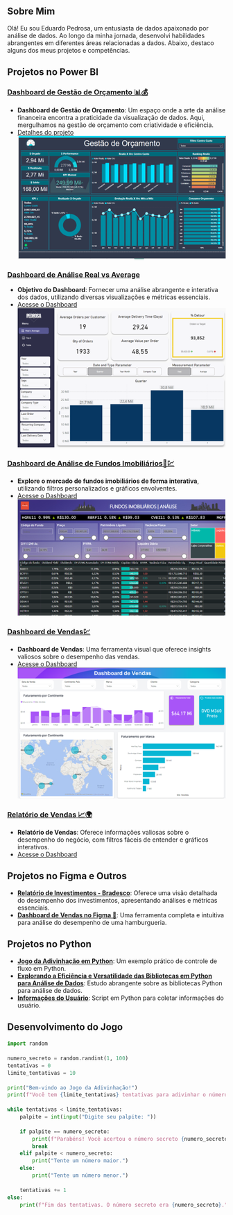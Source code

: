 ## Sobre Mim
Olá! Eu sou Eduardo Pedrosa, um entusiasta de dados apaixonado por análise de dados. Ao longo da minha jornada, desenvolvi habilidades abrangentes em diferentes áreas relacionadas a dados. Abaixo, destaco alguns dos meus projetos e competências.

## Projetos no Power BI

### [**Dashboard de Gestão de Orçamento 📊💰**](https://github.com/Eduardoppereira/PBI_ORCAMENTO/tree/main)
- **Dashboard de Gestão de Orçamento**: Um espaço onde a arte da análise financeira encontra a praticidade da visualização de dados. Aqui, mergulhamos na gestão de orçamento com criatividade e eficiência.
- [Detalhes do projeto](https://github.com/Eduardoppereira/PBI_ORCAMENTO/tree/main?tab=readme-ov-file#dashboard-de-gest%C3%A3o-de-or%C3%A7amento-)
![Dashboard de Gestão de Orçamento](https://github.com/Eduardoppereira/PBI_ORCAMENTO/blob/main/Captura%20de%20tela%202023-12-18%20160756.png)

### [**Dashboard de Análise Real vs Average**](https://github.com/Eduardoppereira/RealvsAverage_PowerBi)
- **Objetivo do Dashboard**: Fornecer uma análise abrangente e interativa dos dados, utilizando diversas visualizações e métricas essenciais.
- [Acesse o Dashboard](https://github.com/Eduardoppereira/RealvsAverage_PowerBi/tree/main?tab=readme-ov-file#dashboard-de-an%C3%A1lise-real-vs-average)
![Dashboard de Análise Real vs Average](https://github.com/Eduardoppereira/RealvsAverage_PowerBi/blob/main/Slide1_.png)

### [**Dashboard de Análise de Fundos Imobiliários🏢💹**](https://github.com/Eduardoppereira/PBI_FII)
- **Explore o mercado de fundos imobiliários de forma interativa**, utilizando filtros personalizados e gráficos envolventes.
- [Acesse o Dashboard](https://github.com/Eduardoppereira/PBI_FII?tab=readme-ov-file#dashboard-de-an%C3%A1lise-de-fundos-imobili%C3%A1rios-)
![Dashboard de Análise de Fundos Imobiliários](https://github.com/Eduardoppereira/PBI_FII/blob/main/FII11.png)

### [**Dashboard de Vendas💹**](https://github.com/Eduardoppereira/PBI_VENDAS)
- **Dashboard de Vendas**: Uma ferramenta visual que oferece insights valiosos sobre o desempenho das vendas.
- [Acesse o Dashboard](https://github.com/Eduardoppereira/PBI_VENDAS)
![Dashboard de Vendas](https://github.com/Eduardoppereira/PBI_VENDAS/blob/main/Slide1.PNG)

### [**Relatório de Vendas 📈🌍**](https://github.com/Eduardoppereira/PBI_VENDAS_2)
- **Relatório de Vendas**: Oferece informações valiosas sobre o desempenho do negócio, com filtros fáceis de entender e gráficos interativos.
- [Acesse o Dashboard](https://github.com/Eduardoppereira/PBI_VENDAS_2)

## Projetos no Figma e Outros
- [**Relatório de Investimentos - Bradesco**](https://github.com/Eduardoppereira/investimento_bradesco/tree/main): Oferece uma visão detalhada do desempenho dos investimentos, apresentando análises e métricas essenciais.
- [**Dashboard de Vendas no Figma 🚀**](https://github.com/Eduardoppereira/texas_in_burgues): Uma ferramenta completa e intuitiva para análise do desempenho de uma hamburgueria.

## Projetos no Python
- [**Jogo da Adivinhação em Python**](https://github.com/Eduardoppereira/while_break_python): Um exemplo prático de controle de fluxo em Python.
- [**Explorando a Eficiência e Versatilidade das Bibliotecas em Python para Análise de Dados**](https://github.com/Eduardoppereira/PYTHON_DATA_SCIENCE/tree/main): Estudo abrangente sobre as bibliotecas Python para análise de dados.
- [**Informações do Usuário**](https://github.com/Eduardoppereira/calculo_nome_idade/tree/main): Script em Python para coletar informações do usuário.

## Desenvolvimento do Jogo
```python
import random

numero_secreto = random.randint(1, 100)
tentativas = 0
limite_tentativas = 10

print("Bem-vindo ao Jogo da Adivinhação!")
print(f"Você tem {limite_tentativas} tentativas para adivinhar o número secreto.")

while tentativas < limite_tentativas:
    palpite = int(input("Digite seu palpite: "))
    
    if palpite == numero_secreto:
        print(f"Parabéns! Você acertou o número secreto {numero_secreto} em {tentativas + 1} tentativas.")
        break
    elif palpite < numero_secreto:
        print("Tente um número maior.")
    else:
        print("Tente um número menor.")
    
    tentativas += 1
else:
    print(f"Fim das tentativas. O número secreto era {numero_secreto}.")
```

